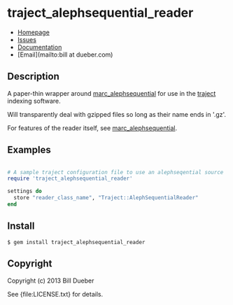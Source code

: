 # traject_alephsequential_reader

* [Homepage](https://github.com/billdueber/traject_alephsequential_reader#readme)
* [Issues](https://github.com/billdueber/traject_alephsequential_reader/issues)
* [Documentation](http://rubydoc.info/gems/traject_alephsequential_reader/frames)
* [Email](mailto:bill at dueber.com)

## Description

A paper-thin wrapper around [marc_alephsequential](http://github.com/billdueber/marc_alephsequential) for use in the
[traject](http://github.com/jrochkind/traject/) indexing software.

Will transparently deal with gzipped files so long as their name ends in '.gz'.

For features of the reader itself, see [marc_alephsequential](http://github.com/billdueber/marc_alephsequential).


## Examples

```ruby

# A sample traject configuration file to use an alephseqential source
require 'traject_alephsequential_reader'

settings do
  store "reader_class_name", "Traject::AlephSequentialReader"
end
```

## Install

    $ gem install traject_alephsequential_reader

## Copyright

Copyright (c) 2013 Bill Dueber

See {file:LICENSE.txt} for details.
